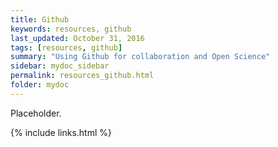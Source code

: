 ```yaml
---
title: Github
keywords: resources, github
last_updated: October 31, 2016
tags: [resources, github]
summary: "Using Github for collaboration and Open Science"
sidebar: mydoc_sidebar
permalink: resources_github.html
folder: mydoc
---
```


Placeholder. 

{% include links.html %}
